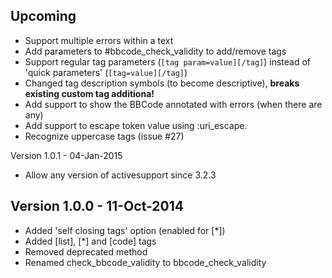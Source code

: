 Upcoming
--------

* Support multiple errors within a text
* Add parameters to #bbcode_check_validity to add/remove tags
* Support regular tag parameters (`[tag param=value][/tag]`) instead of 'quick parameters' (`[tag=value][/tag]`)
* Changed tag description symbols (to become descriptive), **breaks existing custom tag additiona!**
* Add support to show the BBCode annotated with errors (when there are any)
* Add support to escape token value using :uri_escape.
* Recognize uppercase tags (issue #27)

Version 1.0.1 - 04-Jan-2015

* Allow any version of activesupport since 3.2.3

Version 1.0.0 - 11-Oct-2014
---------------------------

* Added 'self closing tags' option (enabled for [*])
* Added [list], [*] and [code] tags
* Removed deprecated method
* Renamed check_bbcode_validity to bbcode_check_validity
